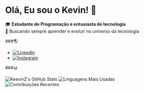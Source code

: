 # Olá, Eu sou o Kevin! 👋

🎓 **Estudante de Programação e entusiasta de tecnologia**  
🚀 Buscando sempre aprender e evoluir no universo da tecnologia

###🌎
- [![LinkedIn](https://img.shields.io/badge/-LinkedIn-blue?style=flat&logo=Linkedin&logoColor=white)](https://www.linkedin.com/in/kevin-davi-87821523b)
- [![Instagram](https://img.shields.io/badge/-Instagram-E4405F?style=flat&logo=Instagram&logoColor=white)](https://www.instagram.com/okevin.gg)
  
###📊

![KeevinZ's GitHub Stats](https://github-readme-stats.vercel.app/api?username=KeevinZ&showicons=true&theme=gruvbox&count_private=true)
![Linguagens Mais Usadas](https://github-readme-stats.vercel.app/api/top-langs/?username=KeevinZ&layout=compact&theme=dracula)
![Contribuições Recentes](https://github-readme-streak-stats.herokuapp.com/?user=KeevinZ&showtheme=dracula)
